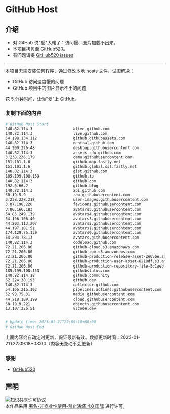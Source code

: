# GitHub Host
## 介绍
- 对 GitHub 说"爱"太难了：访问慢、图片加载不出来。
- 本项目拷贝至 [GitHub520](https://github.com/521xueweihan/GitHub520)。
- 有问题请提 [GitHub520 issues](https://github.com/521xueweihan/GitHub520/issues/new)

---

本项目无需安装任何程序，通过修改本地 hosts 文件，试图解决：
- GitHub 访问速度慢的问题
- GitHub 项目中的图片显示不出的问题

花 5 分钟时间，让你"爱"上 GitHub。

### 复制下面的内容
```bash
# GitHub Host Start
140.82.114.3                  alive.github.com
140.82.114.3                  live.github.com
54.198.134.112                github.githubassets.com
140.82.114.3                  central.github.com
44.200.226.48                 desktop.githubusercontent.com
140.82.114.3                  assets-cdn.github.com
3.238.236.179                 camo.githubusercontent.com
151.101.1.6                   github.map.fastly.net
151.101.1.6                   github.global.ssl.fastly.net
140.82.114.3                  gist.github.com
185.199.108.153               github.io
140.82.114.3                  github.com
192.0.66.2                    github.blog
140.82.114.3                  api.github.com
50.19.5.9                     raw.githubusercontent.com
3.238.228.218                 user-images.githubusercontent.com
3.87.198.220                  favicons.githubusercontent.com
3.80.166.183                  avatars5.githubusercontent.com
54.85.249.139                 avatars4.githubusercontent.com
54.196.108.40                 avatars3.githubusercontent.com
44.203.113.207                avatars2.githubusercontent.com
44.197.101.51                 avatars1.githubusercontent.com
174.129.75.139                avatars0.githubusercontent.com
54.204.78.13                  avatars.githubusercontent.com
140.82.114.3                  codeload.github.com
72.21.206.80                  github-cloud.s3.amazonaws.com
72.21.206.80                  github-com.s3.amazonaws.com
72.21.206.80                  github-production-release-asset-2e65be.s3.amazonaws.com
72.21.206.80                  github-production-user-asset-6210df.s3.amazonaws.com
72.21.206.80                  github-production-repository-file-5c1aeb.s3.amazonaws.com
185.199.108.153               githubstatus.com
140.82.114.18                 github.community
52.224.38.193                 github.dev
140.82.114.3                  collector.github.com
54.166.215.102                pipelines.actions.githubusercontent.com
52.90.75.31                   media.githubusercontent.com
44.210.109.199                cloud.githubusercontent.com
50.19.9.221                   objects.githubusercontent.com
13.107.226.51                 vscode.dev


# Update time: 2023-01-21T22:09:18+08:00
# GitHub Host End

```
上面内容会自动定时更新，保证最新有效。数据更新时间：2023-01-21T22:09:18+08:00（内容无变动不会更新）

### 感谢

- [GitHub520](https://github.com/521xueweihan/GitHub520)

## 声明
<a rel="license" href="https://creativecommons.org/licenses/by-nc-nd/4.0/deed.zh"><img alt="知识共享许可协议" style="border-width: 0" src="https://licensebuttons.net/l/by-nc-nd/4.0/88x31.png"></a><br>本作品采用 <a rel="license" href="https://creativecommons.org/licenses/by-nc-nd/4.0/deed.zh">署名-非商业性使用-禁止演绎 4.0 国际</a> 进行许可。